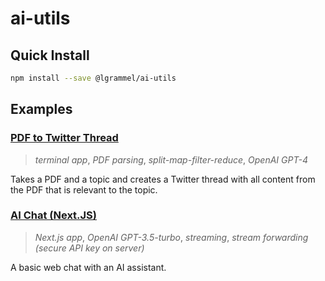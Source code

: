 # ai-utils

## Quick Install

```bash
npm install --save @lgrammel/ai-utils
```

## Examples

### [PDF to Twitter Thread](https://github.com/lgrammel/ai-utils/tree/main/examples/pdf-to-twitter-thread-console)

> _terminal app_, _PDF parsing_, _split-map-filter-reduce_, _OpenAI GPT-4_

Takes a PDF and a topic and creates a Twitter thread with all content from the PDF that is relevant to the topic.

### [AI Chat (Next.JS)](https://github.com/lgrammel/ai-utils/tree/main/examples/ai-chat-next-js)

> _Next.js app_, _OpenAI GPT-3.5-turbo_, _streaming_, _stream forwarding (secure API key on server)_

A basic web chat with an AI assistant.

